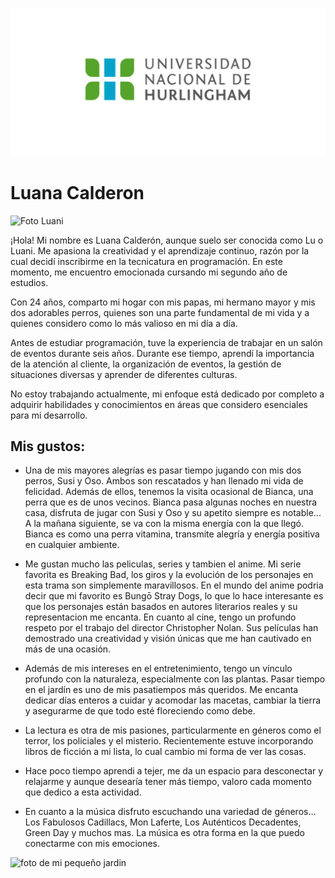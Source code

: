 ![Logo UNAHUR](./assets/UNAHUR.png)

# Luana Calderon 

![Foto Luani](Luani.jpg)

¡Hola! Mi nombre es Luana Calderón, aunque suelo ser conocida como Lu o Luani. Me apasiona la creatividad y el aprendizaje continuo, razón por la cual decidí inscribirme en la tecnicatura en programación. En este momento, me encuentro emocionada cursando mi segundo año de estudios.

Con 24 años, comparto mi hogar con mis papas, mi hermano mayor y mis dos adorables perros, quienes son una parte fundamental de mi vida y a quienes considero como lo más valioso en mi día a día.

Antes de estudiar programación, tuve la  experiencia de trabajar en un salón de eventos durante seis años. Durante ese tiempo, aprendí la importancia de la atención al cliente, la organización de eventos, la gestión de situaciones diversas y aprender de diferentes culturas.

No estoy trabajando actualmente, mi enfoque está dedicado por completo a adquirir habilidades y conocimientos en áreas que considero esenciales para mi desarrollo.


## Mis gustos:

* Una de mis mayores alegrías es pasar tiempo jugando con mis dos perros, Susi y Oso. Ambos son rescatados y han llenado mi vida de felicidad. Además de ellos, tenemos la visita ocasional de Bianca, una perra que es de unos vecinos. Bianca pasa algunas noches en nuestra casa, disfruta de jugar con Susi y Oso y su apetito siempre es notable... A la mañana siguiente, se va con la misma energía con la que llegó. Bianca es como una perra vitamina, transmite alegría y energía positiva en cualquier ambiente.

* Me gustan mucho las peliculas, series y tambien el anime. Mi serie favorita es Breaking Bad, los giros y la evolución de los personajes en esta trama son simplemente maravillosos. 
En el mundo del anime podria decir que mi favorito es Bungō Stray Dogs, lo que lo hace interesante es que los personajes están basados en autores literarios reales y su representacion me encanta. 
En cuanto al cine, tengo un profundo respeto por el trabajo del director Christopher Nolan. Sus películas han demostrado una creatividad y visión únicas que me han cautivado en más de una ocasión.

* Además de mis intereses en el entretenimiento, tengo un vínculo profundo con la naturaleza, especialmente con las plantas. Pasar tiempo en el jardín es uno de mis pasatiempos más queridos. Me encanta dedicar días enteros a cuidar y acomodar las macetas, cambiar la tierra y asegurarme de que todo esté floreciendo como debe. 

* La lectura es otra de mis pasiones, particularmente en géneros como el terror, los policiales y el misterio. Recientemente estuve incorporando libros de ficción a mi lista, lo cual cambio mi forma de ver las cosas.

* Hace poco tiempo aprendi a tejer, me da un espacio para desconectar y relajarme y aunque desearía tener más tiempo, valoro cada momento que dedico a esta actividad.

* En cuanto a la música disfruto escuchando una variedad de géneros... Los Fabulosos Cadillacs, Mon Laferte, Los Auténticos Decadentes, Green Day y muchos mas. La música es otra forma en la que puedo conectarme con mis emociones.

![foto de mi pequeño jardin](jardin.jpg)
